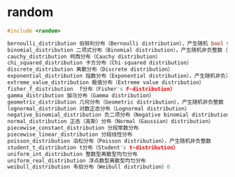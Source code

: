 <!-- random.md --- 
;; 
;; Description: 
;; Author: Hongyi Wu(吴鸿毅)
;; Email: wuhongyi@qq.com 
;; Created: 三 8月 10 19:55:44 2016 (+0800)
;; Last-Updated: 三 8月 10 19:56:26 2016 (+0800)
;;           By: Hongyi Wu(吴鸿毅)
;;     Update #: 1
;; URL: http://wuhongyi.github.io  -->

# random

```cpp
#include <random>

bernoulli_distribution 伯努利分布（Bernoulli distribution），产生随机 bool 值
binomial_distribution 二项式分布（Binomial distribution），产生随机非负整数（Non-negative）
cauchy_distribution 柯西分布（Cauchy distribution）
chi_squared_distribution 卡方分布（Chi-squared distribution）
discrete_distribution 离散分布（Discrete distribution）
exponential_distribution 指数分布（Exponential distribution），产生随机非负浮点娄
extreme_value_distribution 极值分布（Extreme value distribution）
fisher_f_distribution  f分布（Fisher's F-distribution）
gamma_distribution 伽马分布（Gamma distribution）
geometric_distribution 几何分布（Geometric distribution），产生随机非负整数
lognormal_distribution 对数正态分布（Lognormal distribution）
negative_binomial_distribution 负二项分布（Negative binomial distribution），产生随机非负整数
normal_distribution 正态（高斯）分布（Normal（Gaussian）distribution）
piecewise_constant_distribution 分段常数分布
piecewise_linear_distribution 分段线性分布
poisson_distribution 泊松分布（Poisson distribution），产生随机非负整数
student_t_distribution t分布（Student's t-distribution）
uniform_int_distribution 整数型离散型均匀分布
uniform_real_distribution 浮点数型离散型均匀分布
weibull_distribution 韦伯分布（Weibull distribution）0
```

<!-- random.md ends here -->
